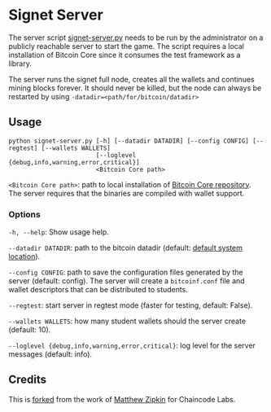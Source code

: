# Signet Server

The server script [signet-server.py](./signet-server.py) needs to be run by the administrator on a publicly reachable server to start the game. The script requires a local installation of Bitcoin Core since it consumes the test framework as a library.

The server runs the signet full node, creates all the wallets and continues mining blocks forever. It should never be killed, but the node can always be restarted by using `-datadir=<path/for/bitcoin/datadir>`

## Usage

```shell
python signet-server.py [-h] [--datadir DATADIR] [--config CONFIG] [--regtest] [--wallets WALLETS]
                        [--loglevel {debug,info,warning,error,critical}]
                        <Bitcoin Core path>
```

`<Bitcoin Core path>`: path to local installation of [Bitcoin Core repository](https://github.com/bitcoin/bitcoin). The server requires that the binaries are compiled with wallet support. 

### Options

`-h, --help`: Show usage help.

`--datadir DATADIR`: path to the bitcoin datadir (default: [default system location](https://github.com/bitcoin/bitcoin/blob/master/doc/bitcoin-conf.md#default-configuration-file-locations)).

`--config CONFIG`: path to save the configuration files generated by the server (default: config). The server will create a `bitcoinf.conf` file and wallet descriptors that can be distributed to students.

`--regtest`: start server in regtest mode (faster for testing, default: False).

`--wallets WALLETS`: how many student wallets should the server create (default: 10).

`--loglevel {debug,info,warning,error,critical}`: log level for the server messages (default: info).

## Credits

This is [forked](https://github.com/chaincodelabs/signet-wallet-project) from the work of [Matthew Zipkin](https://github.com/chaincodelabs/signet-wallet-project) for Chaincode Labs.
